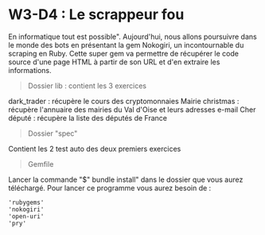 # W3-D4 : Le scrappeur fou #

En informatique tout est possible". Aujourd'hui, nous allons poursuivre dans le monde des bots en  présentant la gem Nokogiri, un incontournable du scraping en Ruby. Cette super gem va  permettre de récupérer le code source d'une page HTML à partir de son URL et d'en extraire les informations.

> Dossier lib : contient les 3 exercices 

  dark_trader : récupère le cours des cryptomonnaies
  Mairie christmas : récupère l'annuaire des mairies du Val d'Oise et leurs adresses e-mail
  Cher député : récupère la liste des députés de France

> Dossier "spec"

Contient les 2 test auto des deux premiers exercices

> Gemfile

Lancer la commande "$" bundle install" dans le dossier que vous aurez téléchargé. Pour lancer ce programme vous aurez besoin de :

    'rubygems'
    'nokogiri'
    'open-uri'
    'pry'
